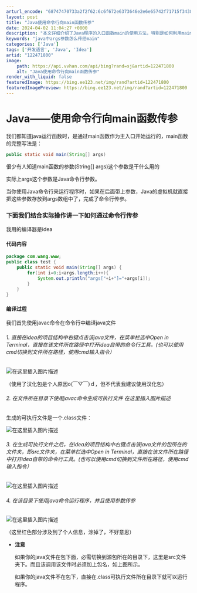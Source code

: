 ```yaml
---
arturl_encode: "68747470733a2f2f62:6c6f672e6373646e2e6e65742f71715f34383137383933332f:61727469636c652f64657461696c732f313232343731383030"
layout: post
title: "Java使用命令行向main函数传参"
date: 2024-04-02 11:04:27 +0800
description: "本文详细介绍了Java程序的入口函数main的使用方法，特别是如何利用main函数的参数(Strin"
keywords: "java中args参数怎么传给main"
categories: ['Java']
tags: ['开发语言', 'Java', 'Idea']
artid: "122471800"
image:
    path: https://api.vvhan.com/api/bing?rand=sj&artid=122471800
    alt: "Java使用命令行向main函数传参"
render_with_liquid: false
featuredImage: https://bing.ee123.net/img/rand?artid=122471800
featuredImagePreview: https://bing.ee123.net/img/rand?artid=122471800
---
```


# Java——使用命令行向main函数传参

我们都知道java运行函数时，是通过main函数作为主入口开始运行的，main函数的完整写法是：

```java
public static void main(String[] args)

```

很少有人知道main函数的参数(String[] args)这个参数是干什么用的
  
实际上args这个参数是Java命令行参数。
  
当你使用Java命令行来运行程序时，如果在后面带上参数，Java的虚拟机就直接把这些参数存放到args数组中了，完成了命令行传参。

### 下面我们结合实际操作讲一下如何通过命令行传参

我用的编译器是idea

#### 代码内容

```java
package com.wang.www;
public class test {
    public static void main(String[] args) {
        for(int i=0;i<args.length;i++){
            System.out.println("args["+i+"]="+args[i]);
        }
    }
}

```

#### 编译过程

我们首先使用javac命令在命令行中编译java文件

###### 1. 直接在idea的项目结构中右键点击该java文件，在菜单栏选中Open in Terminal，直接在该文件所在路径中打开idea自带的命令行工具。(也可以使用cmd切换到文件所在路径，使用cmd输入指令）

![在这里插入图片描述](https://i-blog.csdnimg.cn/blog_migrate/1ec2e410f7a9b6f9c34db3f715d7f479.png)

（使用了汉化包是个人原因o(￣▽￣)ｄ，但不代表我建议使用汉化包）

###### 2. 在文件所在目录下使用javac命令生成可执行文件 在这里插入图片描述

生成的可执行文件是一个.class文件：
  
![在这里插入图片描述](https://i-blog.csdnimg.cn/blog_migrate/0e4d0988ae49e95ad663d163ced6eb5e.png)

###### 3. 在生成可执行文件之后，在idea的项目结构中右键点击该java文件的包所在的文件夹，即src文件夹，在菜单栏选中Open in Terminal，直接在该文件所在路径中打开idea自带的命令行工具。(也可以使用cmd切换到文件所在路径，使用cmd输入指令）

![在这里插入图片描述](https://i-blog.csdnimg.cn/blog_migrate/853f8527e51a605de309c1e3cc5ee25a.png)

###### 4. 在该目录下使用java命令运行程序，并且使用参数传参

![在这里插入图片描述](https://i-blog.csdnimg.cn/blog_migrate/c491776fe2093a4f90df3b29b3307f96.png)
  
（这里红色部分涉及到了个人信息，涂掉了，不好意思）

* **注意**
    
  如果你的java文件在包下面，必需切换到源包所在的目录下，这里是src文件夹下。而且该调用该文件时必须加上包名，如上图所示。
    
  如果你的java文件不在包下，直接在.class可执行文件所在目录下就可以运行程序。